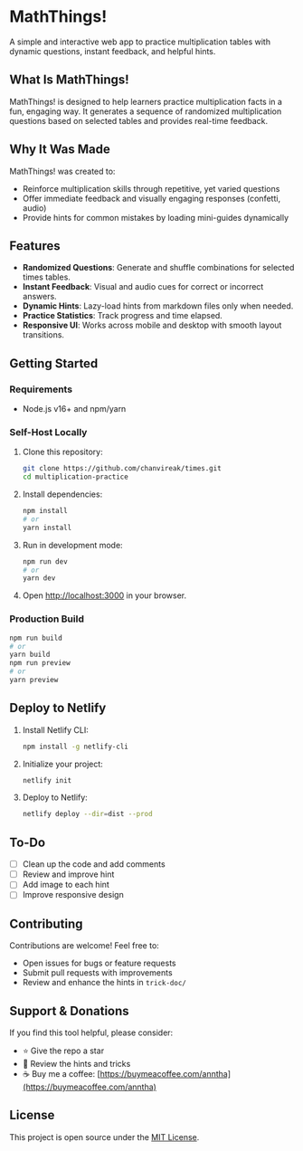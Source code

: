 # MathThings!

A simple and interactive web app to practice multiplication tables with dynamic questions, instant feedback, and helpful hints.

## What Is MathThings!

MathThings! is designed to help learners practice multiplication facts in a fun, engaging way. It generates a sequence of randomized multiplication questions based on selected tables and provides real-time feedback.

## Why It Was Made

MathThings! was created to:

- Reinforce multiplication skills through repetitive, yet varied questions
- Offer immediate feedback and visually engaging responses (confetti, audio)
- Provide hints for common mistakes by loading mini-guides dynamically

## Features

- **Randomized Questions**: Generate and shuffle combinations for selected times tables.
- **Instant Feedback**: Visual and audio cues for correct or incorrect answers.
- **Dynamic Hints**: Lazy-load hints from markdown files only when needed.
- **Practice Statistics**: Track progress and time elapsed.
- **Responsive UI**: Works across mobile and desktop with smooth layout transitions.

## Getting Started

### Requirements

- Node.js v16+ and npm/yarn

### Self-Host Locally

1. Clone this repository:
   ```bash
   git clone https://github.com/chanvireak/times.git
   cd multiplication-practice
   ```
2. Install dependencies:
   ```bash
   npm install
   # or
   yarn install
   ```
3. Run in development mode:
   ```bash
   npm run dev
   # or
   yarn dev
   ```
4. Open [http://localhost:3000](http://localhost:3000) in your browser.

### Production Build

```bash
npm run build
# or
yarn build
npm run preview
# or
yarn preview
```

## Deploy to Netlify

1. Install Netlify CLI:
   ```bash
   npm install -g netlify-cli
   ```
2. Initialize your project:
   ```bash
   netlify init
   ```
3. Deploy to Netlify:
   ```bash
   netlify deploy --dir=dist --prod
   ```

## To-Do

- [ ] Clean up the code and add comments
- [ ] Review and improve hint
- [ ] Add image to each hint
- [ ] Improve responsive design

## Contributing

Contributions are welcome! Feel free to:

- Open issues for bugs or feature requests
- Submit pull requests with improvements
- Review and enhance the hints in `trick-doc/`

## Support & Donations

If you find this tool helpful, please consider:

- ⭐️ Give the repo a star
- 📝 Review the hints and tricks
- ☕ Buy me a coffee: [https://buymeacoffee.com/anntha](https://buymeacoffee.com/anntha)

## License

This project is open source under the [MIT License](./LICENSE).
